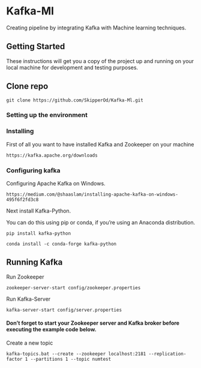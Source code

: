 # Kafka-Ml
 Creating pipeline by integrating Kafka with Machine learning techniques.

## Getting Started

These instructions will get you a copy of the project up and running on your local machine for development and testing purposes.

## Clone repo
```
git clone https://github.com/SkipperOd/Kafka-Ml.git
```

### Setting up the environment

### Installing

First of all you want to have installed Kafka and Zookeeper on your machine

```
https://kafka.apache.org/downloads
```

### Configuring kafka

Configuring Apache Kafka on Windows.
```
https://medium.com/@shaaslam/installing-apache-kafka-on-windows-495f6f2fd3c8
```
Next install Kafka-Python.

You can do this using pip or conda, if you’re using an Anaconda distribution.
```
pip install kafka-python

conda install -c conda-forge kafka-python
```
## Running Kafka

Run Zookeeper 
```
zookeeper-server-start config/zookeeper.properties
```
Run Kafka-Server
```
kafka-server-start config/server.properties
```
#### Don’t forget to start your Zookeeper server and Kafka broker before executing the example code below.

Create a new topic

```
kafka-topics.bat --create --zookeeper localhost:2181 --replication-factor 1 --partitions 1 --topic numtest
```